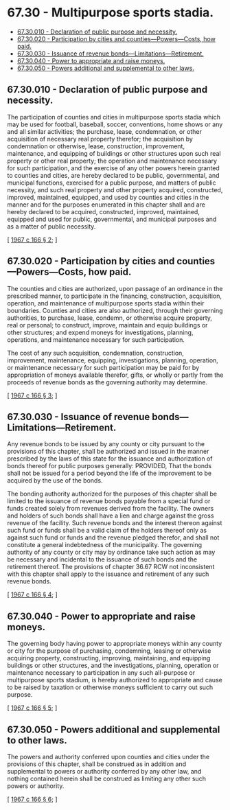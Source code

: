 # 67.30 - Multipurpose sports stadia.
* [67.30.010 - Declaration of public purpose and necessity.](#6730010---declaration-of-public-purpose-and-necessity)
* [67.30.020 - Participation by cities and counties—Powers—Costs, how paid.](#6730020---participation-by-cities-and-countiespowerscosts-how-paid)
* [67.30.030 - Issuance of revenue bonds—Limitations—Retirement.](#6730030---issuance-of-revenue-bondslimitationsretirement)
* [67.30.040 - Power to appropriate and raise moneys.](#6730040---power-to-appropriate-and-raise-moneys)
* [67.30.050 - Powers additional and supplemental to other laws.](#6730050---powers-additional-and-supplemental-to-other-laws)
## 67.30.010 - Declaration of public purpose and necessity.
The participation of counties and cities in multipurpose sports stadia which may be used for football, baseball, soccer, conventions, home shows or any and all similar activities; the purchase, lease, condemnation, or other acquisition of necessary real property therefor; the acquisition by condemnation or otherwise, lease, construction, improvement, maintenance, and equipping of buildings or other structures upon such real property or other real property; the operation and maintenance necessary for such participation, and the exercise of any other powers herein granted to counties and cities, are hereby declared to be public, governmental, and municipal functions, exercised for a public purpose, and matters of public necessity, and such real property and other property acquired, constructed, improved, maintained, equipped, and used by counties and cities in the manner and for the purposes enumerated in this chapter shall and are hereby declared to be acquired, constructed, improved, maintained, equipped and used for public, governmental, and municipal purposes and as a matter of public necessity.

\[ [1967 c 166 § 2](https://leg.wa.gov/CodeReviser/documents/sessionlaw/1967c166.pdf?cite=1967%20c%20166%20§%202); \]

## 67.30.020 - Participation by cities and counties—Powers—Costs, how paid.
The counties and cities are authorized, upon passage of an ordinance in the prescribed manner, to participate in the financing, construction, acquisition, operation, and maintenance of multipurpose sports stadia within their boundaries. Counties and cities are also authorized, through their governing authorities, to purchase, lease, condemn, or otherwise acquire property, real or personal; to construct, improve, maintain and equip buildings or other structures; and expend moneys for investigations, planning, operations, and maintenance necessary for such participation.

The cost of any such acquisition, condemnation, construction, improvement, maintenance, equipping, investigations, planning, operation, or maintenance necessary for such participation may be paid for by appropriation of moneys available therefor, gifts, or wholly or partly from the proceeds of revenue bonds as the governing authority may determine.

\[ [1967 c 166 § 3](https://leg.wa.gov/CodeReviser/documents/sessionlaw/1967c166.pdf?cite=1967%20c%20166%20§%203); \]

## 67.30.030 - Issuance of revenue bonds—Limitations—Retirement.
Any revenue bonds to be issued by any county or city pursuant to the provisions of this chapter, shall be authorized and issued in the manner prescribed by the laws of this state for the issuance and authorization of bonds thereof for public purposes generally: PROVIDED, That the bonds shall not be issued for a period beyond the life of the improvement to be acquired by the use of the bonds.

The bonding authority authorized for the purposes of this chapter shall be limited to the issuance of revenue bonds payable from a special fund or funds created solely from revenues derived from the facility. The owners and holders of such bonds shall have a lien and charge against the gross revenue of the facility. Such revenue bonds and the interest thereon against such fund or funds shall be a valid claim of the holders thereof only as against such fund or funds and the revenue pledged therefor, and shall not constitute a general indebtedness of the municipality. The governing authority of any county or city may by ordinance take such action as may be necessary and incidental to the issuance of such bonds and the retirement thereof. The provisions of chapter 36.67 RCW not inconsistent with this chapter shall apply to the issuance and retirement of any such revenue bonds.

\[ [1967 c 166 § 4](https://leg.wa.gov/CodeReviser/documents/sessionlaw/1967c166.pdf?cite=1967%20c%20166%20§%204); \]

## 67.30.040 - Power to appropriate and raise moneys.
The governing body having power to appropriate moneys within any county or city for the purpose of purchasing, condemning, leasing or otherwise acquiring property, constructing, improving, maintaining, and equipping buildings or other structures, and the investigations, planning, operation or maintenance necessary to participation in any such all-purpose or multipurpose sports stadium, is hereby authorized to appropriate and cause to be raised by taxation or otherwise moneys sufficient to carry out such purpose.

\[ [1967 c 166 § 5](https://leg.wa.gov/CodeReviser/documents/sessionlaw/1967c166.pdf?cite=1967%20c%20166%20§%205); \]

## 67.30.050 - Powers additional and supplemental to other laws.
The powers and authority conferred upon counties and cities under the provisions of this chapter, shall be construed as in addition and supplemental to powers or authority conferred by any other law, and nothing contained herein shall be construed as limiting any other such powers or authority.

\[ [1967 c 166 § 6](https://leg.wa.gov/CodeReviser/documents/sessionlaw/1967c166.pdf?cite=1967%20c%20166%20§%206); \]

